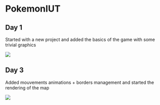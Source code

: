 # PokemonIUT

## Day 1
Started with a new project and added the basics of the game with some trivial graphics 

![](https://i.imgur.com/p7y0Rj8.png)

## Day 3
Added mouvements animations + borders management and started the rendering of the map

![](https://i.imgur.com/ur9zdsc.png)
